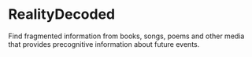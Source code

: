 # RealityDecoded
Find fragmented information from books, songs, poems and other media that provides precognitive information about future events.
